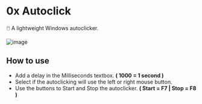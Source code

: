 # 0x Autoclick
🖱️ A lightweight Windows autoclicker.

![image](https://github.com/user-attachments/assets/331edd82-a33e-430d-92dc-0b9402599a19)

## How to use
- Add a delay in the Milliseconds textbox. **( 1000 = 1 second )**
- Select if the autoclicking will use the left or right mouse button.
- Use the buttons to Start and Stop the autoclicker. **( Start = F7 | Stop = F8 )**

